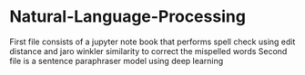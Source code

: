 # Natural-Language-Processing
First file consists of a jupyter note book that performs spell check using edit distance and jaro winkler similarity to correct the mispelled words
Second file is a sentence paraphraser model using deep learning
